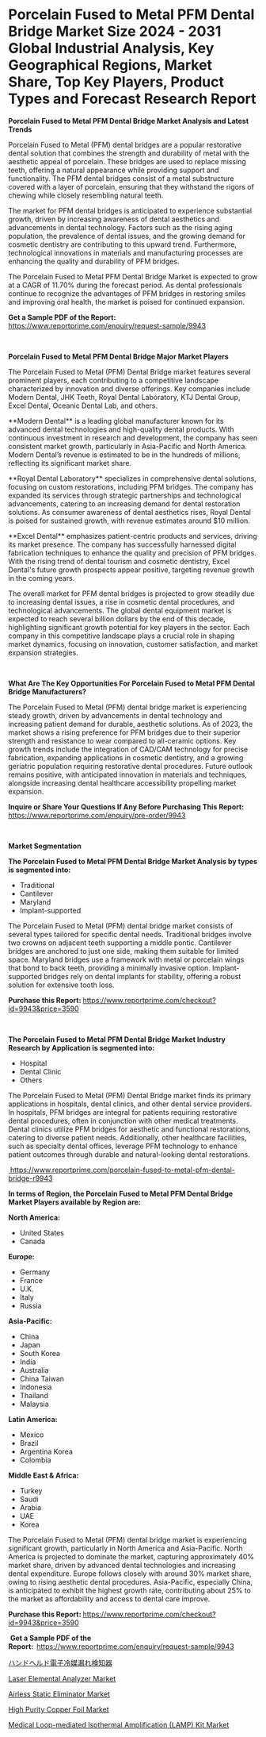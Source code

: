<p><h1>Porcelain Fused to Metal PFM Dental Bridge Market Size 2024 - 2031 Global Industrial Analysis, Key Geographical Regions, Market Share, Top Key Players, Product Types and Forecast Research Report</h1></p><p><strong>Porcelain Fused to Metal PFM Dental Bridge Market Analysis and Latest Trends</strong></p>
<p><p>Porcelain Fused to Metal (PFM) dental bridges are a popular restorative dental solution that combines the strength and durability of metal with the aesthetic appeal of porcelain. These bridges are used to replace missing teeth, offering a natural appearance while providing support and functionality. The PFM dental bridges consist of a metal substructure covered with a layer of porcelain, ensuring that they withstand the rigors of chewing while closely resembling natural teeth.</p><p>The market for PFM dental bridges is anticipated to experience substantial growth, driven by increasing awareness of dental aesthetics and advancements in dental technology. Factors such as the rising aging population, the prevalence of dental issues, and the growing demand for cosmetic dentistry are contributing to this upward trend. Furthermore, technological innovations in materials and manufacturing processes are enhancing the quality and durability of PFM bridges. </p><p>The Porcelain Fused to Metal PFM Dental Bridge Market is expected to grow at a CAGR of 11.70% during the forecast period. As dental professionals continue to recognize the advantages of PFM bridges in restoring smiles and improving oral health, the market is poised for continued expansion.</p></p>
<p><strong>Get a Sample PDF of the Report:&nbsp;</strong> <a href="https://www.reportprime.com/enquiry/request-sample/9943">https://www.reportprime.com/enquiry/request-sample/9943</a></p>
<p>&nbsp;</p>
<p><strong>Porcelain Fused to Metal PFM Dental Bridge Major Market Players</strong></p>
<p><p>The Porcelain Fused to Metal (PFM) Dental Bridge market features several prominent players, each contributing to a competitive landscape characterized by innovation and diverse offerings. Key companies include Modern Dental, JHK Teeth, Royal Dental Laboratory, KTJ Dental Group, Excel Dental, Oceanic Dental Lab, and others.</p><p>**Modern Dental** is a leading global manufacturer known for its advanced dental technologies and high-quality dental products. With continuous investment in research and development, the company has seen consistent market growth, particularly in Asia-Pacific and North America. Modern Dental’s revenue is estimated to be in the hundreds of millions, reflecting its significant market share.</p><p>**Royal Dental Laboratory** specializes in comprehensive dental solutions, focusing on custom restorations, including PFM bridges. The company has expanded its services through strategic partnerships and technological advancements, catering to an increasing demand for dental restoration solutions. As consumer awareness of dental aesthetics rises, Royal Dental is poised for sustained growth, with revenue estimates around $10 million.</p><p>**Excel Dental** emphasizes patient-centric products and services, driving its market presence. The company has successfully harnessed digital fabrication techniques to enhance the quality and precision of PFM bridges. With the rising trend of dental tourism and cosmetic dentistry, Excel Dental's future growth prospects appear positive, targeting revenue growth in the coming years.</p><p>The overall market for PFM dental bridges is projected to grow steadily due to increasing dental issues, a rise in cosmetic dental procedures, and technological advancements. The global dental equipment market is expected to reach several billion dollars by the end of this decade, highlighting significant growth potential for key players in the sector. Each company in this competitive landscape plays a crucial role in shaping market dynamics, focusing on innovation, customer satisfaction, and market expansion strategies.</p></p>
<p>&nbsp;</p>
<p><strong>What Are The Key Opportunities For Porcelain Fused to Metal PFM Dental Bridge Manufacturers?</strong></p>
<p><p>The Porcelain Fused to Metal (PFM) dental bridge market is experiencing steady growth, driven by advancements in dental technology and increasing patient demand for durable, aesthetic solutions. As of 2023, the market shows a rising preference for PFM bridges due to their superior strength and resistance to wear compared to all-ceramic options. Key growth trends include the integration of CAD/CAM technology for precise fabrication, expanding applications in cosmetic dentistry, and a growing geriatric population requiring restorative dental procedures. Future outlook remains positive, with anticipated innovation in materials and techniques, alongside increasing dental healthcare accessibility propelling market expansion.</p></p>
<p><strong>Inquire or Share Your Questions If Any Before Purchasing This Report:</strong> <a href="https://www.reportprime.com/enquiry/pre-order/9943">https://www.reportprime.com/enquiry/pre-order/9943</a></p>
<p>&nbsp;</p>
<p><strong>Market Segmentation</strong></p>
<p><strong>The Porcelain Fused to Metal PFM Dental Bridge Market Analysis by types is segmented into:</strong></p>
<p><ul><li>Traditional</li><li>Cantilever</li><li>Maryland</li><li>Implant-supported</li></ul></p>
<p><p>The Porcelain Fused to Metal (PFM) dental bridge market consists of several types tailored for specific dental needs. Traditional bridges involve two crowns on adjacent teeth supporting a middle pontic. Cantilever bridges are anchored to just one side, making them suitable for limited space. Maryland bridges use a framework with metal or porcelain wings that bond to back teeth, providing a minimally invasive option. Implant-supported bridges rely on dental implants for stability, offering a robust solution for extensive tooth loss.</p></p>
<p><strong>Purchase this Report:&nbsp;</strong><a href="https://www.reportprime.com/checkout?id=9943&price=3590">https://www.reportprime.com/checkout?id=9943&price=3590</a></p>
<p>&nbsp;</p>
<p><strong>The Porcelain Fused to Metal PFM Dental Bridge Market Industry Research by Application is segmented into:</strong></p>
<p><ul><li>Hospital</li><li>Dental Clinic</li><li>Others</li></ul></p>
<p><p>The Porcelain Fused to Metal (PFM) Dental Bridge market finds its primary applications in hospitals, dental clinics, and other dental service providers. In hospitals, PFM bridges are integral for patients requiring restorative dental procedures, often in conjunction with other medical treatments. Dental clinics utilize PFM bridges for aesthetic and functional restorations, catering to diverse patient needs. Additionally, other healthcare facilities, such as specialty dental offices, leverage PFM technology to enhance patient outcomes through durable and natural-looking dental restorations.</p></p>
<p><a href="https://www.reportprime.com/porcelain-fused-to-metal-pfm-dental-bridge-r9943">&nbsp;https://www.reportprime.com/porcelain-fused-to-metal-pfm-dental-bridge-r9943</a></p>
<p><strong>In terms of Region, the Porcelain Fused to Metal PFM Dental Bridge Market Players available by Region are:</strong></p>
<p>
    <p> <strong> North America: </strong>
        <ul>
            <li>United States</li>
            <li>Canada</li>
        </ul>
        </p> 
    <p> <strong> Europe: </strong>
        <ul>
            <li>Germany</li>
            <li>France</li>
            <li>U.K.</li>
            <li>Italy</li>
            <li>Russia</li>
        </ul>
        </p> 
    <p> <strong> Asia-Pacific: </strong>
        <ul>
            <li>China</li>
            <li>Japan</li>
            <li>South Korea</li>
            <li>India</li>
            <li>Australia</li>
            <li>China Taiwan</li>
            <li>Indonesia</li>
            <li>Thailand</li>
            <li>Malaysia</li>
        </ul>
        </p> 
    <p> <strong> Latin America: </strong>
        <ul>
            <li>Mexico</li>
            <li>Brazil</li>
            <li>Argentina Korea</li>
            <li>Colombia</li>
        </ul>
        </p> 
    <p> <strong> Middle East & Africa: </strong>
        <ul>
            <li>Turkey</li>
            <li>Saudi</li>
            <li>Arabia</li>
            <li>UAE</li>
            <li>Korea</li>
        </ul>
    </p>
    </p>
<p><p>The Porcelain Fused to Metal (PFM) dental bridge market is experiencing significant growth, particularly in North America and Asia-Pacific. North America is projected to dominate the market, capturing approximately 40% market share, driven by advanced dental technologies and increasing dental expenditure. Europe follows closely with around 30% market share, owing to rising aesthetic dental procedures. Asia-Pacific, especially China, is anticipated to exhibit the highest growth rate, contributing about 25% to the market as affordability and access to dental care improve.</p></p>
<p><strong>Purchase this Report: </strong><a href="https://www.reportprime.com/checkout?id=9943&price=3590">https://www.reportprime.com/checkout?id=9943&price=3590</a></p>
<p>&nbsp;<strong>Get a Sample PDF of the Report:&nbsp;&nbsp;</strong><a href="https://www.reportprime.com/enquiry/request-sample/9943">https://www.reportprime.com/enquiry/request-sample/9943</a></p>
<p><strong></strong></p>
<p><p><a href="https://medium.com/@aminohtc4/handheld-electronic-refrigerant-leak-detector-599772050c37">ハンドヘルド電子冷媒漏れ検知器</a></p><p><a href="https://issuu.com/reportprime-2/docs/laser-elemental-analyzer-market-siz_7abe4da998866d">Laser Elemental Analyzer Market</a></p><p><a href="https://issuu.com/reportprime-2/docs/airless-static-eliminator-market-si_cb0c305ef4df54">Airless Static Eliminator Market</a></p><p><a href="https://www.linkedin.com/pulse/what-factors-influence-high-purity-copper-foil-market-coming-years-74t5f?trackingId=ar3uhTG5Qa%2B6T%2FAoiygVpw%3D%3D">High Purity Copper Foil Market</a></p><p><a href="https://medium.com/@bartlakin73/the-global-medical-loop-mediated-isothermal-amplification-lamp-kit-market-is-projected-to-b4a013cb789a">Medical Loop-mediated Isothermal Amplification (LAMP) Kit Market</a></p></p>
